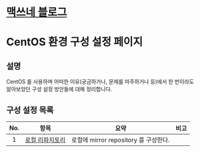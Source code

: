 <style type="text/css">
  @import url("/css/style-header.css");
</style>

# [맥쓰네 블로그](/ "https://max-jayee.github.io")

# CentOS 환경 구성 설정 페이지
## 설명
CentOS 를 사용하며 어떠한 이유(궁금하거나, 문제를 마주하거나 등)에서 한 번이라도 알아보았던 구성 설정 방안들에 대해 정리합니다.

## 구성 설정 목록

| No. | 항목 | 요약 | 비고 |
| :---: | --- | --- | --- |
| 1 | [로컬 리파지토리](./local_repository "https://max-jayee.github.io/operating_systems/centos/configuration/local_repository") | 로컬에 mirror repository 를 구성한다. | |